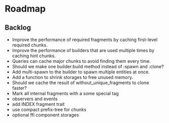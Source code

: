 # Roadmap

## Backlog

- Improve the performance of required fragments by caching first-level required chunks.
- Improve the performance of builders that are used multiple times by caching hint chunks.
- Queries can cache major chunks to avoid finding them every time.
- Should we make one builder:build method instead of :spawn and :clone?
- Add multi-spawn to the builder to spawn multiple entities at once.
- Add a function to shrink storages to free unused memory.
- Should we cache the result of without_unique_fragments to clone faster?
- Mark all internal fragments with a some special tag
- observers and events
- add INDEX fragment trait
- use compact prefix-tree for chunks
- optional ffi component storages

